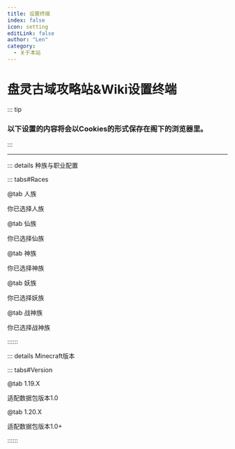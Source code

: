 ```yaml
---
title: 设置终端
index: false
icon: setting
editLink: false
author: "Len"
category:
  - 关于本站
---
```


#  盘灵古域攻略站&Wiki设置终端

:::  tip

### 以下设置的内容将会以Cookies的形式保存在阁下的浏览器里。

:::

------

::: details 种族与职业配置

::: tabs#Races

@tab 人族

你已选择人族

@tab 仙族

你已选择仙族

@tab 神族

你已选择神族

@tab 妖族

你已选择妖族

@tab 战神族

你已选择战神族

::::::



::: details Minecraft版本

::: tabs#Version

@tab 1.19.X

适配数据包版本1.0

@tab 1.20.X

适配数据包版本1.0+

::::::




